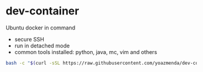 # dev-container

Ubuntu docker in command

- secure SSH 
- run in detached mode 
- common tools installed: python, java, mc, vim and others

```bash
bash -c "$(curl -sSL https://raw.githubusercontent.com/yoazmenda/dev-container/main/setup.sh)"
```
